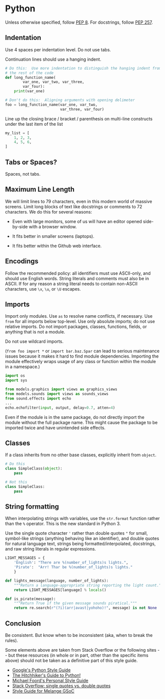 # Python

Unless otherwise specified, follow [PEP 8](http://www.python.org/dev/peps/pep-0008/).  For
docstrings, follow [PEP 257](http://www.python.org/dev/peps/pep-0257).

## Indentation

Use 4 spaces per indentation level.  Do not use tabs.

Continuation lines should use a hanging indent.

```python
# Do this:  Use more indentation to distinguish the hanging indent from
# the rest of the code
def long_function_name(
        var_one, var_two, var_three,
        var_four):
    print(var_one)

# Don't do this:  Aligning arguments with opening delimeter
foo = long_function_name(var_one, var_two,
                         var_three, var_four)
```

Line up the closing brace / bracket / parenthesis on multi-line constructs under the last item of the list

```python
my_list = [
    1, 2, 3,
    4, 5, 6,
]
```

## Tabs or Spaces?

Spaces, not tabs.

## Maximum Line Length

We will limit lines to 79 characters, even in this modern world of massive screens.  Limit
long blocks of text like docstrings or comments to 72 characters.  We do this for several
reasons:

* Even with large monitors, some of us will have an editor opened side-by-side with a browser window.

* It fits better in smaller screens (laptops).

* It fits better within the Github web interface.

## Encodings

Follow the recommended policy:  all identifiers must use ASCII-only, and should use English words.  String literals and comments must also be in ASCII.  If for any reason a string literal needs to contain non-ASCII characters, use `\x`, `\u`, or `\U` escapes.

## Imports

Import only modules.  Use `as` to resolve name conflicts, if necessary.  Use `from` for all imports below top-level.  Use only absolute imports; do not use relative imports.  Do not import packages, classes, functions, fields, or anything that is not a module.

Do not use wildcard imports.

(`from foo import *` or `import bar.baz.Spar` can lead to serious maintenance issues because it makes it hard to find module dependencies.  Importing the module effectively wraps usage of any class or function within the module in a namespace.)

```python
import os
import sys

from models.graphics import views as graphics_views
from models.sounds import views as sounds_views
from sound.effects import echo
...
echo.echofilter(input, output, delay=0.7, atten=4)
```

Even if the module is in the same package, do not directly import the module without the full package name. This might cause the package to be imported twice and have unintended side effects.

## Classes

If a class inherits from no other base classes, explicitly inherit from `object`.

```python
# Do this
class SimpleClass(object):
    pass

# Not this
class SimpleClass:
    pass
```

## String formatting

When interpolating strings with variables, use the `str.format` function rather than the `%` operator.  This is the new standard in Python 3.

Use the single quote character `'` rather than double quotes `"` for small, symbol-like strings (anything behaving like an identifier), and double quotes for natural language text, strings being formatted/interpolated, docstrings, and raw string literals in regular expressions.

```python
LIGHT_MESSAGES = {
    'English': "There are %(number_of_lights)s lights.",
    'Pirate':  "Arr! Thar be %(number_of_lights)s lights."
    }

def lights_message(language, number_of_lights):
    """Return a language-appropriate string reporting the light count."""
    return LIGHT_MESSAGES[language] % locals()

def is_pirate(message):
    """Return True if the given message sounds piratical."""
    return re.search(r"(?i)(arr|avast|yohoho)!", message) is not None
```

## Conclusion

Be consistent.  But know when to be inconsistent (aka, when to break the rules).

Some elements above are taken from Stack Overflow or the following sites -- but these
resources (in whole or in part, other than the specific items above) should not be taken
as a definitive part of this style guide.

* [Google's Python Style Guide](http://google-styleguide.googlecode.com/svn/trunk/pyguide.html)
* [The Hitchhiker's Guide to Python!](http://docs.python-guide.org/en/latest/index.html)
* [Michael Foord's Personal Style Guide](http://www.voidspace.org.uk/python/articles/python_style_guide.shtml)
* [Stack Overflow: single quotes vs. double quotes](http://stackoverflow.com/questions/56011/single-quotes-vs-double-quotes-in-python?rq=1)
* [Style Guide for Melange GSoC](http://code.google.com/p/soc/wiki/PythonStyleGuide)
